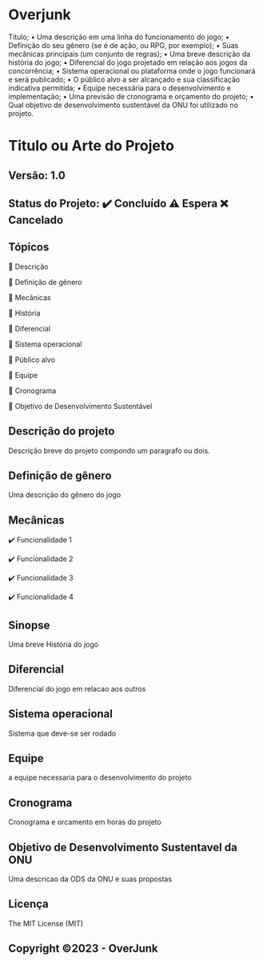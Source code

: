 # Overjunk

Titulo;
• Uma descrição em uma linha do funcionamento do jogo;
• Definição do seu gênero (se é de ação, ou RPG, por exemplo);
• Suas mecânicas principais (um conjunto de regras);
• Uma breve descrição da história do jogo;
• Diferencial do jogo projetado em relação aos jogos da concorrência;
• Sistema operacional ou plataforma onde o jogo funcionará e será publicado;
• O público alvo a ser alcançado e sua classificação indicativa permitida;
• Equipe necessária para o desenvolvimento e implementação;
• Uma previsão de cronograma e orçamento do projeto;
• Qual objetivo de desenvolvimento sustentável da ONU foi utilizado no projeto.

# Titulo ou Arte do Projeto
## Versão: 1.0 
## Status do Projeto: ✔️ Concluído ⚠️ Espera ❌ Cancelado

## Tópicos
🔹 Descrição

🔹 Definição de gênero

🔹 Mecânicas

🔹 História

🔹 Diferencial

🔹 Sistema operacional

🔹 Público alvo

🔹 Equipe

🔹 Cronograma

🔹 Objetivo de Desenvolvimento Sustentável


## Descrição do projeto
Descrição breve do projeto compondo um paragrafo ou dois.

## Definição de gênero
Uma descrição do gênero do jogo

## Mecânicas

✔️ Funcionalidade 1

✔️ Funcionalidade 2

✔️ Funcionalidade 3

✔️ Funcionalidade 4

## Sinopse 
Uma breve História do jogo

## Diferencial
Diferencial do jogo em relacao aos outros

## Sistema operacional   
Sistema que deve-se ser rodado

## Equipe
a equipe necessaria para o desenvolvimento do projeto

## Cronograma
Cronograma e orcamento em horas do projeto

## Objetivo de Desenvolvimento Sustentavel da ONU
Uma descricao da ODS da ONU e suas propostas

## Licença
The MIT License (MIT)

## Copyright ©️2023 - OverJunk
